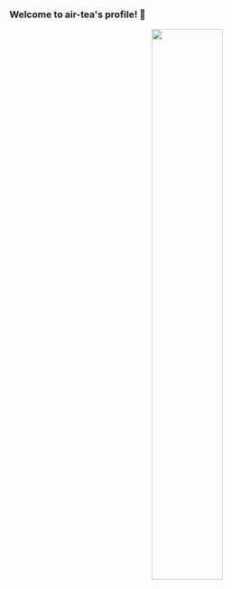 ### Welcome to air-tea's profile! :ocean:
[<img align="right" width="50%" src="https://github-readme-stats.vercel.app/api?username=rzy0901&show_icons=true&&theme=tokyonight">](https://github.com/air-tea?template=classic)
<!--
**air-tea/air-tea** is a ✨ _special_ ✨ repository because its `README.md` (this file) appears on your GitHub profile.

Here are some ideas to get you started:

- 🔭 I’m currently working on ...
- 🌱 I’m currently learning ...
- 👯 I’m looking to collaborate on ...
- 🤔 I’m looking for help with ...
- 💬 Ask me about ...
- 📫 How to reach me: ...
- 😄 Pronouns: ...
- ⚡ Fun fact: ...
-->
